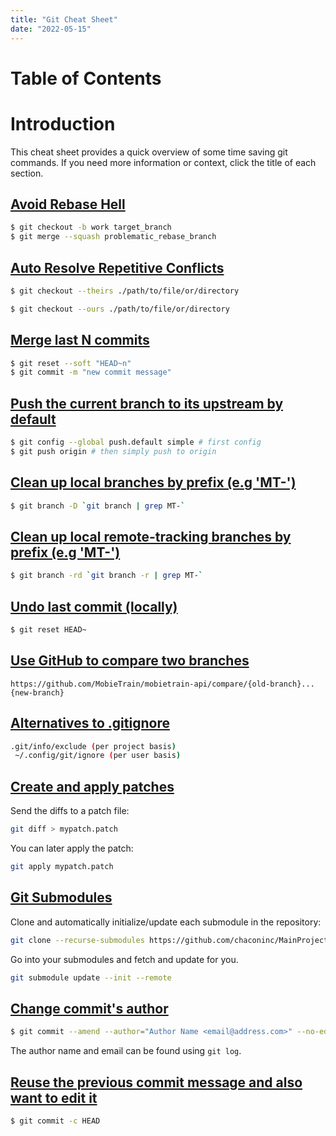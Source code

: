 ```yaml
---
title: "Git Cheat Sheet"
date: "2022-05-15"
---
```


# Table of Contents

# Introduction

This cheat sheet provides a quick overview of some time saving git commands. If you need more information or context, click the title of each section.

## [Avoid Rebase Hell](https://blog.oddbit.com/post/2019-06-17-avoid-rebase-hell-squashing-wi/)

```bash
$ git checkout -b work target_branch
$ git merge --squash problematic_rebase_branch
```

## [Auto Resolve Repetitive Conflicts](https://stackoverflow.com/questions/10697463/resolve-git-merge-conflicts-in-favor-of-their-changes-during-a-pull)

```bash
$ git checkout --theirs ./path/to/file/or/directory
```
```bash
$ git checkout --ours ./path/to/file/or/directory
```

## [Merge last N commits](https://stackoverflow.com/questions/5189560/how-do-i-squash-my-last-n-commits-together)

```bash
$ git reset --soft "HEAD~n"
$ git commit -m "new commit message"
```

## [Push the current branch to its upstream by default](https://stackoverflow.com/questions/948354/default-behavior-of-git-push-without-a-branch-specified)

```bash
$ git config --global push.default simple # first config
$ git push origin # then simply push to origin
```

## [Clean up local branches by prefix (e.g 'MT-')](https://git-scm.com/docs/git-branch#_options)

```bash
$ git branch -D `git branch | grep MT-`
```

## [Clean up local remote-tracking branches by prefix (e.g 'MT-')](https://git-scm.com/docs/git-branch#_options)

```bash
$ git branch -rd `git branch -r | grep MT-`
```

## [Undo last commit (locally)](https://git-scm.com/docs/git-reset)

```bash
$ git reset HEAD~ 
```

## [Use GitHub to compare two branches](https://docs.github.com/en/pull-requests/committing-changes-to-your-project/viewing-and-comparing-commits/comparing-commits)

```text
https://github.com/MobieTrain/mobietrain-api/compare/{old-branch}...{new-branch}
```

## [Alternatives to .gitignore](https://stackoverflow.com/questions/4287906/something-like-gitignore-but-not-git-ignore)

```bash
.git/info/exclude (per project basis)
 ~/.config/git/ignore (per user basis)
```

## [Create and apply patches](https://stackoverflow.com/questions/5159185/create-a-git-patch-from-the-uncommitted-changes-in-the-current-working-directory)

Send the diffs to a patch file:
```bash
git diff > mypatch.patch
```

You can later apply the patch:
```bash
git apply mypatch.patch
```

## [Git Submodules](https://git-scm.com/book/en/v2/Git-Tools-Submodules)

Clone and automatically initialize/update each submodule in the repository:
```bash
git clone --recurse-submodules https://github.com/chaconinc/MainProject
```

Go into your submodules and fetch and update for you.
```bash
git submodule update --init --remote
```

## [Change commit's author](https://stackoverflow.com/questions/3042437/how-can-i-change-the-commit-author-for-a-single-commit)

```bash
$ git commit --amend --author="Author Name <email@address.com>" --no-edit
```

The author name and email can be found using `git log`.

## [Reuse the previous commit message and also want to edit it](https://git-scm.com/docs/git-commit#Documentation/git-commit.txt--cltcommitgt)

```bash
$ git commit -c HEAD
```